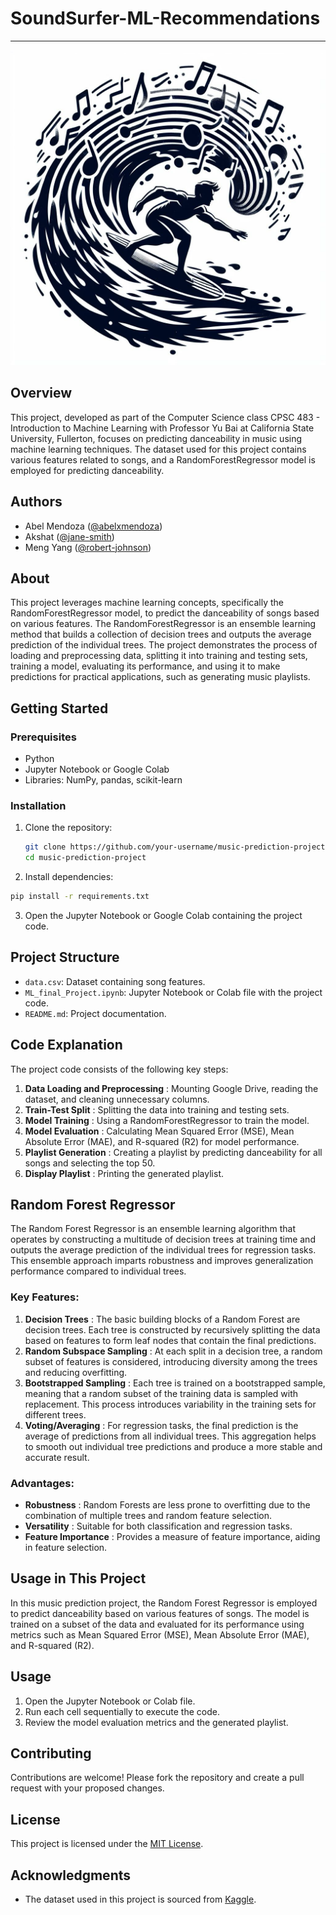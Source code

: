 # SoundSurfer-ML-Recommendations

---

![1699520963119](image/README/1699520963119.png)

## Overview

This project, developed as part of the Computer Science class CPSC 483 - Introduction to Machine Learning with Professor Yu Bai at California State University, Fullerton, focuses on predicting danceability in music using machine learning techniques. The dataset used for this project contains various features related to songs, and a RandomForestRegressor model is employed for predicting danceability.

## Authors

* Abel Mendoza ([@abelxmendoza](https://github.com/abelxmendoza))
* Akshat ([@jane-smith](https://github.com/jane-smith))
* Meng Yang ([@robert-johnson](https://github.com/robert-johnson))

## About

This project leverages machine learning concepts, specifically the RandomForestRegressor model, to predict the danceability of songs based on various features. The RandomForestRegressor is an ensemble learning method that builds a collection of decision trees and outputs the average prediction of the individual trees. The project demonstrates the process of loading and preprocessing data, splitting it into training and testing sets, training a model, evaluating its performance, and using it to make predictions for practical applications, such as generating music playlists.

## Getting Started

### Prerequisites

- Python
- Jupyter Notebook or Google Colab
- Libraries: NumPy, pandas, scikit-learn

### Installation

1. Clone the repository:

   ```bash
   git clone https://github.com/your-username/music-prediction-project.git
   cd music-prediction-project
   ```
2. Install dependencies:

```bash
pip install -r requirements.txt
```

3. Open the Jupyter Notebook or Google Colab containing the project code.

## Project Structure

* `data.csv`: Dataset containing song features.
* `ML_final_Project.ipynb`: Jupyter Notebook or Colab file with the project code.
* `README.md`: Project documentation.

## Code Explanation

The project code consists of the following key steps:

1. **Data Loading and Preprocessing** : Mounting Google Drive, reading the dataset, and cleaning unnecessary columns.
2. **Train-Test Split** : Splitting the data into training and testing sets.
3. **Model Training** : Using a RandomForestRegressor to train the model.
4. **Model Evaluation** : Calculating Mean Squared Error (MSE), Mean Absolute Error (MAE), and R-squared (R2) for model performance.
5. **Playlist Generation** : Creating a playlist by predicting danceability for all songs and selecting the top 50.
6. **Display Playlist** : Printing the generated playlist.

## Random Forest Regressor

The Random Forest Regressor is an ensemble learning algorithm that operates by constructing a multitude of decision trees at training time and outputs the average prediction of the individual trees for regression tasks. This ensemble approach imparts robustness and improves generalization performance compared to individual trees.

### Key Features:

1. **Decision Trees** : The basic building blocks of a Random Forest are decision trees. Each tree is constructed by recursively splitting the data based on features to form leaf nodes that contain the final predictions.
2. **Random Subspace Sampling** : At each split in a decision tree, a random subset of features is considered, introducing diversity among the trees and reducing overfitting.
3. **Bootstrapped Sampling** : Each tree is trained on a bootstrapped sample, meaning that a random subset of the training data is sampled with replacement. This process introduces variability in the training sets for different trees.
4. **Voting/Averaging** : For regression tasks, the final prediction is the average of predictions from all individual trees. This aggregation helps to smooth out individual tree predictions and produce a more stable and accurate result.

### Advantages:

* **Robustness** : Random Forests are less prone to overfitting due to the combination of multiple trees and random feature selection.
* **Versatility** : Suitable for both classification and regression tasks.
* **Feature Importance** : Provides a measure of feature importance, aiding in feature selection.

## Usage in This Project

In this music prediction project, the Random Forest Regressor is employed to predict danceability based on various features of songs. The model is trained on a subset of the data and evaluated for its performance using metrics such as Mean Squared Error (MSE), Mean Absolute Error (MAE), and R-squared (R2).

## Usage

1. Open the Jupyter Notebook or Colab file.
2. Run each cell sequentially to execute the code.
3. Review the model evaluation metrics and the generated playlist.

## Contributing

Contributions are welcome! Please fork the repository and create a pull request with your proposed changes.

## License

This project is licensed under the [MIT License](https://chat.openai.com/c/LICENSE).

## Acknowledgments

* The dataset used in this project is sourced from [Kaggle](https://www.kaggle.com/).
